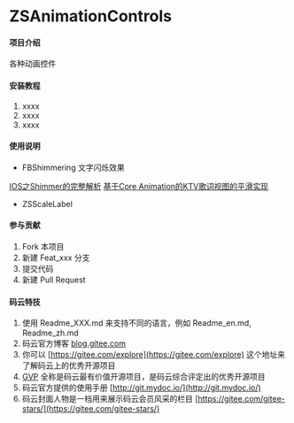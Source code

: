 # ZSAnimationControls

#### 项目介绍
各种动画控件


#### 安装教程

1. xxxx
2. xxxx
3. xxxx

#### 使用说明

- FBShimmering 文字闪烁效果

 [IOS之Shimmer的完整解析](https://www.jianshu.com/p/3c58af1a2460)
 [基于Core Animation的KTV歌词视图的平滑实现](http://www.iwangke.me/2014/10/06/how-to-implement-a-core-animation-based-60-fps-ktv-lyrics-view/)


- ZSScaleLabel



#### 参与贡献

1. Fork 本项目
2. 新建 Feat_xxx 分支
3. 提交代码
4. 新建 Pull Request


#### 码云特技

1. 使用 Readme\_XXX.md 来支持不同的语言，例如 Readme\_en.md, Readme\_zh.md
2. 码云官方博客 [blog.gitee.com](https://blog.gitee.com)
3. 你可以 [https://gitee.com/explore](https://gitee.com/explore) 这个地址来了解码云上的优秀开源项目
4. [GVP](https://gitee.com/gvp) 全称是码云最有价值开源项目，是码云综合评定出的优秀开源项目
5. 码云官方提供的使用手册 [http://git.mydoc.io/](http://git.mydoc.io/)
6. 码云封面人物是一档用来展示码云会员风采的栏目 [https://gitee.com/gitee-stars/](https://gitee.com/gitee-stars/)